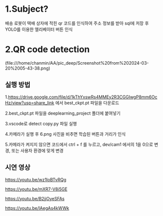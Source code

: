 1.Subject?
=========
배송 로봇이 택배 상자에 적힌 qr 코드를 인식하여 주소 정보를 받아 sql에 저장 후 YOLO를
이용한 엘리베이터 버튼 인식

2.QR code detection
===================
(file:///home/chanmin/AA/pic_deep/Screenshot%20from%202024-03-20%2005-43-38.png)







실행 방법
-------

1.<https://drive.google.com/file/d/1kThYxswRs4MMEy2R3CGGIwgP8mm6OcHz/view?usp=share_link> 에서 best_ckpt.pt 파일을 다운로드
  
2.best_ckpt.pt 파일을 deeplearning_project 폴더에 붙여넣기

3.vscode로 detect copy.py 파일 실행

4.카메라가 실행 후 6.png 사진을 비추면 학습된 버튼과 거리가 인식

5.카메라가 켜지지 않으면 코드에서 ctrl + f 를 누르고, dev/cam1 에서의 1을 0으로 변경, 또는 사용자 환경에 맞게 변경

시연 영상
-------
<https://youtu.be/wz1IoBTvRQg>

<https://youtu.be/mXR7-V8i5GE>

<https://youtu.be/B2jjOyeSFAs>

<https://youtu.be/lAegAs4kWWk>
